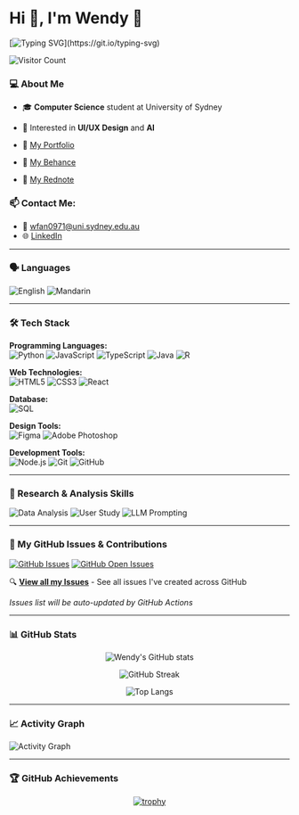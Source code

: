 # Hi 👋, I'm Wendy 🌊

[![Typing SVG](https://readme-typing-svg.herokuapp.com?font=Fira+Code&pause=1000&color=F7931E&width=435&lines=Computer+Science+Student;UI%2FUX+Design+Enthusiast;AI+Explorer;Welcome+to+my+GitHub!)](https://git.io/typing-svg)

![Visitor Count](https://profile-counter.glitch.me/Wendyfff0616/count.svg)

### 💻 About Me
- 🎓 **Computer Science** student at University of Sydney
- 🎨 Interested in **UI/UX Design** and **AI**

- 🌟 [My Portfolio](https://wendyfff.framer.website/)
- 🔷 [My Behance](https://www.behance.net/wenyufan)
- 📕 [My Rednote](https://www.xiaohongshu.com/user/profile/6432ad8c000000000d01b1e5)

### 📫 Contact Me:
- 📧 [wfan0971@uni.sydney.edu.au](mailto:wfan0971@uni.sydney.edu.au)
- 🌐 [LinkedIn](https://linkedin.com/in/wenyu-fan)

---

### 🗣️ Languages

![English](https://img.shields.io/badge/English-Full%20Professional-brightgreen?style=for-the-badge&logo=googletranslate&logoColor=white)
![Mandarin](https://img.shields.io/badge/Mandarin-Native-success?style=for-the-badge&logo=googletranslate&logoColor=white)

---

### 🛠️ Tech Stack

**Programming Languages:**  
![Python](https://img.shields.io/badge/python-3670A0?style=for-the-badge&logo=python&logoColor=ffdd54)
![JavaScript](https://img.shields.io/badge/javascript-%23323330.svg?style=for-the-badge&logo=javascript&logoColor=%23F7DF1E)
![TypeScript](https://img.shields.io/badge/typescript-%23007ACC.svg?style=for-the-badge&logo=typescript&logoColor=white)
![Java](https://img.shields.io/badge/java-%23ED8B00.svg?style=for-the-badge&logo=openjdk&logoColor=white)
![R](https://img.shields.io/badge/r-%23276DC3.svg?style=for-the-badge&logo=r&logoColor=white)

**Web Technologies:**  
![HTML5](https://img.shields.io/badge/html5-%23E34F26.svg?style=for-the-badge&logo=html5&logoColor=white)
![CSS3](https://img.shields.io/badge/css3-%231572B6.svg?style=for-the-badge&logo=css3&logoColor=white)
![React](https://img.shields.io/badge/react-%2320232a.svg?style=for-the-badge&logo=react&logoColor=%2361DAFB)

**Database:**  
![SQL](https://img.shields.io/badge/sql-%2300758F.svg?style=for-the-badge&logo=postgresql&logoColor=white)

**Design Tools:**  
![Figma](https://img.shields.io/badge/figma-%23F24E1E.svg?style=for-the-badge&logo=figma&logoColor=white)
![Adobe Photoshop](https://img.shields.io/badge/adobe%20photoshop-%2331A8FF.svg?style=for-the-badge&logo=adobe%20photoshop&logoColor=white)

**Development Tools:**  
![Node.js](https://img.shields.io/badge/node.js-6DA55F?style=for-the-badge&logo=node.js&logoColor=white)
![Git](https://img.shields.io/badge/git-%23F05033.svg?style=for-the-badge&logo=git&logoColor=white)
![GitHub](https://img.shields.io/badge/github-%23121011.svg?style=for-the-badge&logo=github&logoColor=white)

---

### 🔬 Research & Analysis Skills

![Data Analysis](https://img.shields.io/badge/Qualitative%20%26%20Quantitative-Data%20Analysis-informational?style=for-the-badge&logo=chartdotjs&logoColor=white)
![User Study](https://img.shields.io/badge/User%20Study-Design-success?style=for-the-badge&logo=uservoice&logoColor=white)
![LLM Prompting](https://img.shields.io/badge/LLM-Prompting-ff69b4?style=for-the-badge&logo=openai&logoColor=white)

---

### 🐛 My GitHub Issues & Contributions

[![GitHub Issues](https://img.shields.io/badge/dynamic/json?color=blue&label=Issues%20Created&query=%24.total_count&url=https%3A%2F%2Fapi.github.com%2Fsearch%2Fissues%3Fq%3Dauthor%3AWendyfff0616%2Bis%3Aissue)](https://github.com/search?q=author:Wendyfff0616+is:issue)
[![GitHub Open Issues](https://img.shields.io/badge/dynamic/json?color=green&label=Open%20Issues&query=%24.total_count&url=https%3A%2F%2Fapi.github.com%2Fsearch%2Fissues%3Fq%3Dauthor%3AWendyfff0616%2Bis%3Aopen%2Bis%3Aissue)](https://github.com/search?q=author:Wendyfff0616+is:open+is:issue)

🔍 **[View all my Issues](https://github.com/search?q=author:Wendyfff0616+is:issue)** - See all issues I've created across GitHub

<!-- ISSUES-LIST:START -->
*Issues list will be auto-updated by GitHub Actions*
<!-- ISSUES-LIST:END -->

---

### 📊 GitHub Stats

<div align="center">

![Wendy's GitHub stats](https://github-readme-stats.vercel.app/api?username=Wendyfff0616&show_icons=true&theme=radical&hide_border=true&count_private=true)

![GitHub Streak](https://github-readme-streak-stats.vercel.app/api/?user=Wendyfff0616&theme=radical&hide_border=true)

![Top Langs](https://github-readme-stats.vercel.app/api/top-langs/?username=Wendyfff0616&layout=compact&theme=radical&hide_border=true)

</div>

---

### 📈 Activity Graph

![Activity Graph](https://github-readme-activity-graph.vercel.app/graph?username=Wendyfff0616&theme=react-dark&hide_border=true)

---

### 🏆 GitHub Achievements

<div align="center">

[![trophy](https://github-profile-trophy.vercel.app/?username=Wendyfff0616&theme=radical&no-frame=true&no-bg=true&margin-w=4)](https://github.com/ryo-ma/github-profile-trophy)

</div>
